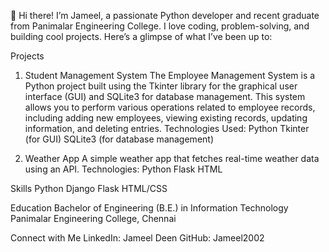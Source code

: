 👋 Hi there! I’m Jameel, a passionate Python developer and recent graduate from Panimalar Engineering College. I love coding, problem-solving, and building cool projects. Here’s a glimpse of what I’ve been up to:

Projects
1. Student Management System
      The Employee Management System is a Python project built using the Tkinter library for the graphical user interface (GUI) and SQLite3 for database management.
        This system allows you to perform various operations related to employee records, including adding new employees, viewing existing records, updating information, and deleting entries.
   Technologies Used:
                     Python
                     Tkinter (for GUI)
                      SQLite3 (for database management)

2. Weather App
     A simple weather app that fetches real-time weather data using an API.
 Technologies:
             Python
             Flask
             HTML

Skills
        Python
        Django
        Flask
        HTML/CSS
        
Education
        Bachelor of Engineering (B.E.) in Information Technology
        Panimalar Engineering College, Chennai
        
Connect with Me
     LinkedIn: Jameel Deen
   GitHub: Jameel2002

<!---
Jameel2002/Jameel2002 is a ✨ special ✨ repository because its `README.md` (this file) appears on your GitHub profile.
You can click the Preview link to take a look at your changes.
--->
